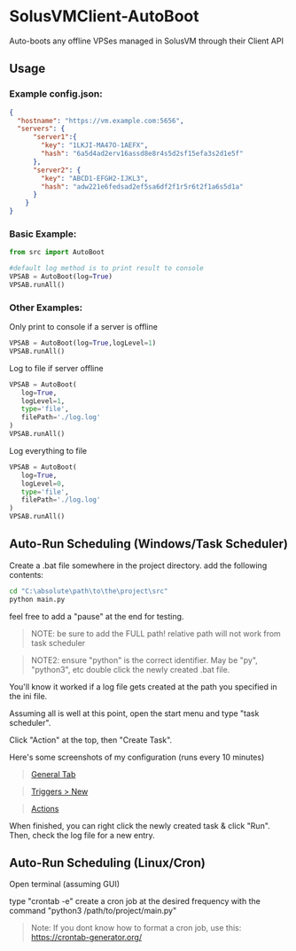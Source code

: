 # SolusVMClient-AutoBoot
 Auto-boots any offline VPSes managed in SolusVM through their Client API

## Usage
### Example config.json:
```json
{
  "hostname": "https://vm.example.com:5656",
  "servers": {
      "server1":{
        "key": "1LKJI-MA47O-1AEFX",
        "hash": "6a5d4ad2erv16assd8e8r4s5d2sf15efa3s2d1e5f"
      },
      "server2": {
        "key": "ABCD1-EFGH2-IJKL3",
        "hash": "adw221e6fedsad2ef5sa6df2f1r5r6t2f1a6s5d1a"
      }
    }
}

```
### Basic Example:
```python
from src import AutoBoot

#default log method is to print result to console
VPSAB = AutoBoot(log=True)
VPSAB.runAll()
```

### Other Examples:
Only print to console if a server is offline
```python
VPSAB = AutoBoot(log=True,logLevel=1)
VPSAB.runAll()
```
Log to file if server offline
```python
VPSAB = AutoBoot(
   log=True,
   logLevel=1,
   type='file',
   filePath='./log.log'
)
VPSAB.runAll()
```
Log everything to file
```python
VPSAB = AutoBoot(
   log=True,
   logLevel=0,
   type='file',
   filePath='./log.log'
)
VPSAB.runAll()
```

## Auto-Run Scheduling (Windows/Task Scheduler)
Create a .bat file somewhere in the project directory. add the following contents:
```bash
cd "C:\absolute\path\to\the\project\src"
python main.py
```
feel free to add a "pause" at the end for testing.

>NOTE:  be sure to add the FULL path! relative path will not work from task scheduler

>NOTE2: ensure "python" is the correct identifier. May be "py", "python3", etc
double click the newly created .bat file.

You'll know it worked if a log file gets created at the path you specified in the ini file.

Assuming all is well at this point, open the start menu and type "task scheduler".

Click "Action" at the top, then "Create Task".

Here's some screenshots of my configuration (runs every 10 minutes)

> [General Tab](http://bit.ly/2nvvIe1)

> [Triggers > New](http://bit.ly/2nvyLTv)

> [Actions](http://bit.ly/2lXrcEE)

When finished, you can right click the newly created task & click "Run". Then, check the log file for a new entry.

## Auto-Run Scheduling (Linux/Cron)
Open terminal (assuming GUI)

type "crontab -e"
create a cron job at the desired frequency with the command "python3 /path/to/project/main.py"
>Note: If you dont know how to format a cron job, use this: https://crontab-generator.org/
